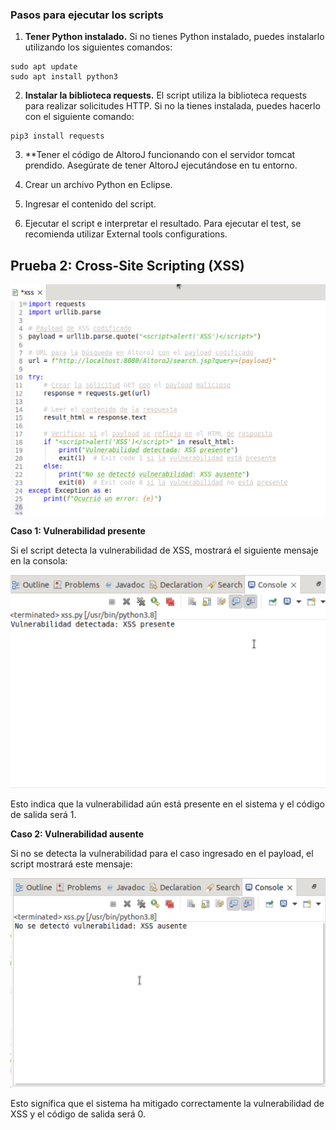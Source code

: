 ### Pasos para ejecutar los scripts

1. **Tener Python instalado.**
Si no tienes Python instalado, puedes instalarlo utilizando los siguientes comandos:
```
sudo apt update
sudo apt install python3
```

2. **Instalar la biblioteca requests.**
El script utiliza la biblioteca requests para realizar solicitudes HTTP. Si no la tienes instalada, puedes hacerlo con el siguiente comando:
```
pip3 install requests
```

3. **Tener el código de AltoroJ funcionando con el servidor tomcat prendido. Asegúrate de tener AltoroJ ejecutándose en tu entorno.

4. Crear un archivo Python en Eclipse.

5. Ingresar el contenido del script.

6. Ejecutar el script e interpretar el resultado. Para ejecutar el test, se recomienda utilizar External tools configurations.


## Prueba 2: Cross-Site Scripting (XSS)

![alt text](imagenes/xss_codigo.png)

**Caso 1: Vulnerabilidad presente**

Si el script detecta la vulnerabilidad de XSS, mostrará el siguiente mensaje en la consola:

![alt text](imagenes/xss.png)

Esto indica que la vulnerabilidad aún está presente en el sistema y el código de salida será 1.

**Caso 2: Vulnerabilidad ausente**

Si no se detecta la vulnerabilidad para el caso ingresado en el payload, el script mostrará este mensaje:

![alt text](imagenes/xss_exito.png)

Esto significa que el sistema ha mitigado correctamente la vulnerabilidad de XSS y el código de salida será 0.
